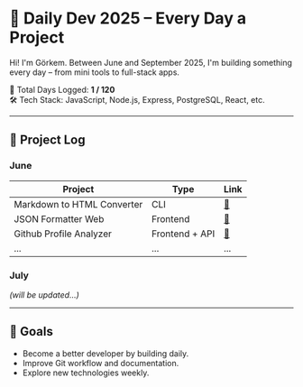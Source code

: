 # 🎯 Daily Dev 2025 – Every Day a Project

Hi! I'm Görkem. Between June and September 2025, I'm building something every day – from mini tools to full-stack apps.

📅 Total Days Logged: **1 / 120**  
🛠️ Tech Stack: JavaScript, Node.js, Express, PostgreSQL, React, etc.

---

## 📆 Project Log

### June
| Project | Type | Link |
|---------|------|------|
| Markdown to HTML Converter | CLI | [🔗](./06-June/01-markdown-to-html) |
| JSON Formatter Web | Frontend | [🔗](./06-June/02-json-formatter) |
| Github Profile Analyzer | Frontend + API | [🔗](./06-June/03-github-profile-analyzer) |
| ... | ... | ... | ... |

### July
_(will be updated...)_

---

## 📌 Goals
- Become a better developer by building daily.
- Improve Git workflow and documentation.
- Explore new technologies weekly.

